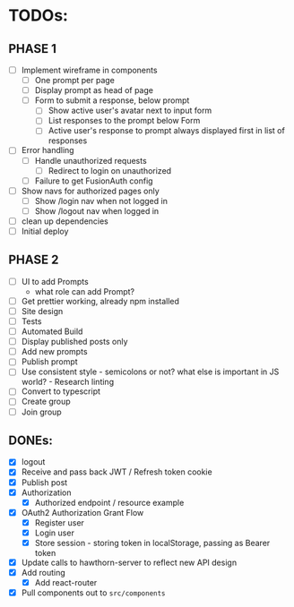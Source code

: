 
# TODOs:
## PHASE 1
- [ ] Implement wireframe in components
  - [ ] One prompt per page
  - [ ] Display prompt as head of page
  - [ ] Form to submit a response, below prompt
    - [ ] Show active user's avatar next to input form
    - [ ] List responses to the prompt below Form
    - [ ] Active user's response to prompt always displayed first in list of responses
- [ ] Error handling
  - [ ] Handle unauthorized requests
    - [ ] Redirect to login on unauthorized
  - [ ] Failure to get FusionAuth config
- [ ] Show navs for authorized pages only
  - [ ] Show /login nav when not logged in
  - [ ] Show /logout nav when logged in
- [ ] clean up dependencies
- [ ] Initial deploy
## PHASE 2
- [ ] UI to add Prompts
  - what role can add Prompt?
- [ ] Get prettier working, already npm installed
- [ ] Site design
- [ ] Tests
- [ ] Automated Build
- [ ] Display published posts only
- [ ] Add new prompts
- [ ] Publish prompt
- [ ] Use consistent style - semicolons or not? what else is important in JS world? - Research linting
- [ ] Convert to typescript
- [ ] Create group
- [ ] Join group
## DONEs:
- [x] logout
- [x] Receive and pass back JWT / Refresh token cookie
- [x] Publish post
- [x] Authorization
  - [x] Authorized endpoint / resource example
- [x] OAuth2 Authorization Grant Flow
  - [x] Register user
  - [x] Login user
  - [x] Store session - storing token in localStorage, passing as Bearer token
- [x] Update calls to hawthorn-server to reflect new API design
- [x] Add routing
  - [x] Add react-router  
- [x] Pull components out to `src/components`
